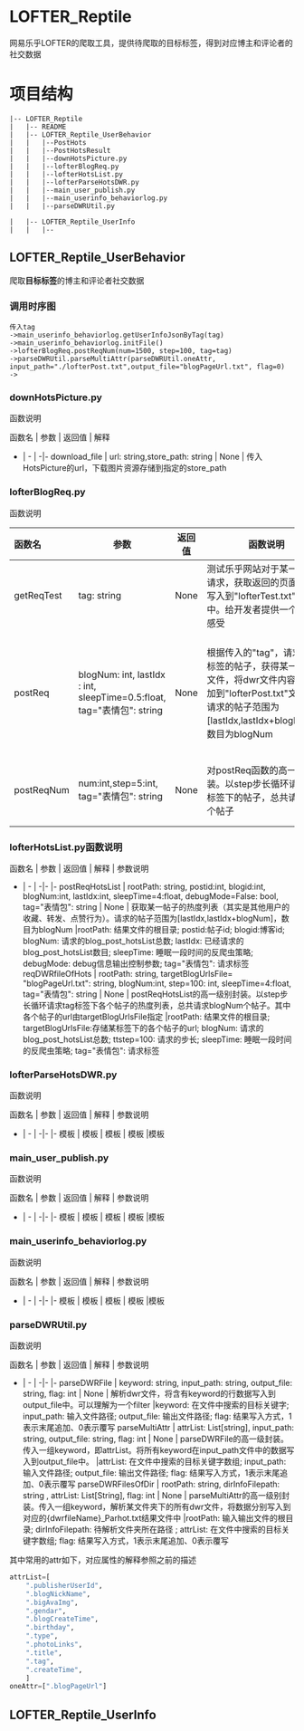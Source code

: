 # 	LOFTER_Reptile

网易乐乎LOFTER的爬取工具，提供待爬取的目标标签，得到对应博主和评论者的社交数据

# 项目结构

```
|-- LOFTER_Reptile
|   |-- README
|   |-- LOFTER_Reptile_UserBehavior
|   |   |--PostHots
|   |   |--PostHotsResult
|   |   |--downHotsPicture.py
|   |   |--lofterBlogReq.py
|   |   |--lofterHotsList.py
|   |   |--lofterParseHotsDWR.py
|   |   |--main_user_publish.py
|   |   |--main_userinfo_behaviorlog.py
|   |   |--parseDWRUtil.py

|   |-- LOFTER_Reptile_UserInfo
|   |   |--
```

## LOFTER_Reptile_UserBehavior

爬取**目标标签**的博主和评论者社交数据

### 调用时序图

```
传入tag
->main_userinfo_behaviorlog.getUserInfoJsonByTag(tag)
->main_userinfo_behaviorlog.initFile()
->lofterBlogReq.postReqNum(num=1500, step=100, tag=tag)
->parseDWRUtil.parseMultiAttr(parseDWRUtil.oneAttr, input_path="./lofterPost.txt",output_file="blogPageUrl.txt", flag=0)
->
```



### downHotsPicture.py

函数说明

函数名 | 参数                           | 返回值 | 解释 
- | - | -|- 
download_file | url: string,store_path: string | None | 传入HotsPicture的url，下载图片资源存储到指定的store_path 

### lofterBlogReq.py

函数说明	

函数名 | 参数                           | 返回值 | 函数说明 | 参数说明 
:- | - | -|- |- 
getReqTest | tag: string | None | 测试乐乎网站对于某一tag的请求，获取返回的页面内容，写入到"lofterTest.txt"文件中。给开发者提供一个直观的感受 | tag  ：待请求标签 
postReq | blogNum: int, lastIdx : int, sleepTime=0.5:float, tag="表情包": string | None | 根据传入的"tag"，请求对应标签的帖子，获得某一 .dwr文件，将dwr文件内容末尾追加到"lofterPost.txt"文件中。请求的帖子范围为[lastIdx,lastIdx+blogNum]，数目为blogNum | blogNum: 请求帖子总数; lastIdx : 已请求帖子数; sleepTime=0.5:睡眠一段时间的反爬虫策略; tag="表情包": 待请求标签 
postReqNum | num:int,step=5:int, tag="表情包": string | None | 对postReq函数的高一级别封装。以step步长循环请求tag标签下的帖子，总共请求num个帖子 | num: 请求帖子总数；step=5: 请求步长；tag="表情包": 请求标签 

### lofterHotsList.py函数说明

函数名 | 参数                           | 返回值 | 解释 | 参数说明 
- | - | -|- |- 
postReqHotsList | rootPath: string, postid:int, blogid:int, blogNum:int, lastIdx:int, sleepTime=4:float, debugMode=False: bool, tag="表情包": string | None | 获取某一帖子的热度列表（其实是其他用户的收藏、转发、点赞行为）。请求的帖子范围为[lastIdx,lastIdx+blogNum]，数目为blogNum |rootPath: 结果文件的根目录; postid:帖子id; blogid:博客id; blogNum: 请求的blog_post_hotsList总数; lastIdx: 已经请求的 blog_post_hotsList数目; sleepTime: 睡眠一段时间的反爬虫策略; debugMode: debug信息输出控制参数; tag="表情包": 请求标签
reqDWRfileOfHots | rootPath: string, targetBlogUrlsFile= "blogPageUrl.txt": string, blogNum:int, step=100: int, sleepTime=4:float, tag="表情包": string | None | postReqHotsList的高一级别封装。以step步长循环请求tag标签下各个帖子的热度列表，总共请求blogNum个帖子。其中各个帖子的url由targetBlogUrlsFile指定 |rootPath: 结果文件的根目录; targetBlogUrlsFile:存储某标签下的各个帖子的url; blogNum: 请求的blog_post_hotsList总数; ttstep=100: 请求的步长; sleepTime: 睡眠一段时间的反爬虫策略; tag="表情包": 请求标签

### lofterParseHotsDWR.py

函数说明

函数名 | 参数                           | 返回值 | 解释 | 参数说明 
- | - | -|- |- 
模板 | 模板 | 模板 | 模板 |模板



### main_user_publish.py
函数说明

函数名 | 参数                           | 返回值 | 解释 | 参数说明 
- | - | -|- |- 
模板 | 模板 | 模板 | 模板 |模板


### main_userinfo_behaviorlog.py
函数说明

函数名 | 参数                           | 返回值 | 解释 | 参数说明 
- | - | -|- |- 
模板 | 模板 | 模板 | 模板 |模板

### parseDWRUtil.py

函数说明

函数名 | 参数                           | 返回值 | 解释 | 参数说明 
- | - | -|- |- 
parseDWRFile | keyword: string, input_path: string, output_file: string, flag: int | None | 解析dwr文件，将含有keyword的行数据写入到output_file中。可以理解为一个filter |keyword: 在文件中搜索的目标关键字; input_path: 输入文件路径; output_file: 输出文件路径; flag: 结果写入方式，1表示末尾追加、0表示覆写
parseMultiAttr | attrList: List[string], input_path: string, output_file: string, flag: int | None | parseDWRFile的高一级封装。传入一组keyword，即attrList。将所有keyword在input_path文件中的数据写入到output_file中。 |attrList: 在文件中搜索的目标关键字数组; input_path: 输入文件路径; output_file: 输出文件路径; flag: 结果写入方式，1表示末尾追加、0表示覆写
parseDWRFilesOfDir | rootPath: string, dirInfoFilepath: string , attrList: List[String], flag: int | None | parseMultiAttr的高一级别封装。传入一组keyword，解析某文件夹下的所有dwr文件，将数据分别写入到对应的{dwrfileName}_Parhot.txt结果文件中 |rootPath: 输入输出文件的根目录; dirInfoFilepath: 待解析文件夹所在路径 ; attrList: 在文件中搜索的目标关键字数组; flag: 结果写入方式，1表示末尾追加、0表示覆写

其中常用的attr如下，对应属性的解释参照之前的描述

```python
attrList=[
    ".publisherUserId",
	".blogNickName",
	".bigAvaImg",
	".gendar",
	".blogCreateTime",
	".birthday",
	".type",
	".photoLinks",
	".title",
	".tag",
	".createTime",
	]
oneAttr=[".blogPageUrl"]
```



## LOFTER_Reptile_UserInfo








